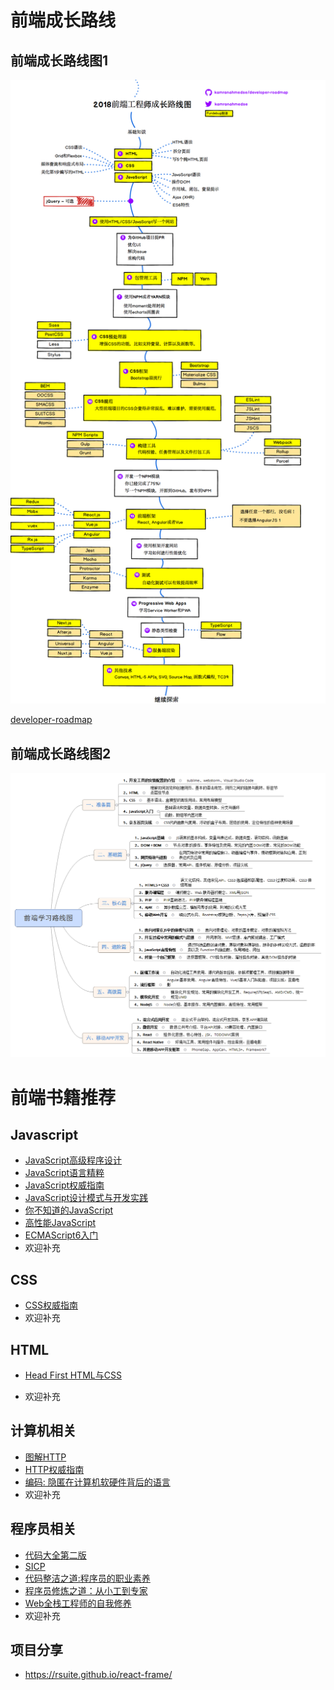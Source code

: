 # 前端成长路线

## 前端成长路线图1
![前端成长路线图1.png](images/way1.png)  

[developer-roadmap](https://github.com/kamranahmedse/developer-roadmap)

## 前端成长路线图2
![前端成长路线图2.png](images/way2.png)  

# 前端书籍推荐

## Javascript

- [JavaScript高级程序设计](https://book.douban.com/subject/10546125/)
- [JavaScript语言精粹](https://book.douban.com/subject/3590768/)
- [JavaScript权威指南](https://book.douban.com/subject/10549733/)
- [JavaScript设计模式与开发实践](http://www.ituring.com.cn/book/1632/)
- [你不知道的JavaScript](https://book.douban.com/subject/26351021/)
- [高性能JavaScript](https://book.douban.com/subject/5362856/)
- [ECMAScript6入门](http://es6.ruanyifeng.com/)
- 欢迎补充

## CSS

- [CSS权威指南](https://book.douban.com/subject/2308234/)
- 欢迎补充

## HTML

- [Head First HTML与CSS](https://book.douban.com/subject/25752357/)

- 欢迎补充


## 计算机相关

- [图解HTTP](https://book.douban.com/subject/25863515/)
- [HTTP权威指南](https://book.douban.com/subject/10746113/)
- [编码: 隐匿在计算机软硬件背后的语言](https://book.douban.com/subject/4822685/)
- 欢迎补充

## 程序员相关

- [代码大全第二版](https://book.douban.com/subject/1477390/)
- [SICP](https://book.douban.com/subject/1148282/) 
- [代码整洁之道:程序员的职业素养](https://book.douban.com/subject/26919457/)
- [程序员修炼之道：从小工到专家](https://book.douban.com/subject/5387402/) 
- [Web全栈工程师的自我修养](https://book.douban.com/subject/26598045/)
- 欢迎补充

## 项目分享

- https://rsuite.github.io/react-frame/

